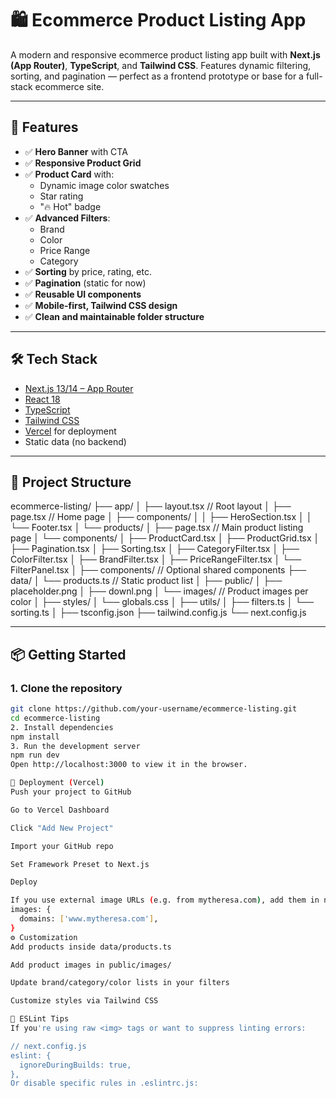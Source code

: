 # 🛍️ Ecommerce Product Listing App

A modern and responsive ecommerce product listing app built with **Next.js (App Router)**, **TypeScript**, and **Tailwind CSS**. Features dynamic filtering, sorting, and pagination — perfect as a frontend prototype or base for a full-stack ecommerce site.

---

## 🚀 Features

- ✅ **Hero Banner** with CTA
- ✅ **Responsive Product Grid**
- ✅ **Product Card** with:
  - Dynamic image color swatches
  - Star rating
  - "🔥 Hot" badge
- ✅ **Advanced Filters**:
  - Brand
  - Color
  - Price Range
  - Category
- ✅ **Sorting** by price, rating, etc.
- ✅ **Pagination** (static for now)
- ✅ **Reusable UI components**
- ✅ **Mobile-first, Tailwind CSS design**
- ✅ **Clean and maintainable folder structure**

---

## 🛠️ Tech Stack

- [Next.js 13/14 – App Router](https://nextjs.org/docs/app)
- [React 18](https://react.dev/)
- [TypeScript](https://www.typescriptlang.org/)
- [Tailwind CSS](https://tailwindcss.com/)
- [Vercel](https://vercel.com/) for deployment
- Static data (no backend)

---

## 📁 Project Structure

ecommerce-listing/
├── app/
│ ├── layout.tsx // Root layout
│ ├── page.tsx // Home page
│ ├── components/
│ │ ├── HeroSection.tsx
│ │ └── Footer.tsx
│ └── products/
│ ├── page.tsx // Main product listing page
│ └── components/
│ ├── ProductCard.tsx
│ ├── ProductGrid.tsx
│ ├── Pagination.tsx
│ ├── Sorting.tsx
│ ├── CategoryFilter.tsx
│ ├── ColorFilter.tsx
│ ├── BrandFilter.tsx
│ ├── PriceRangeFilter.tsx
│ └── FilterPanel.tsx
│
├── components/ // Optional shared components
├── data/
│ └── products.ts // Static product list
│
├── public/
│ ├── placeholder.png
│ ├── downl.png
│ └── images/ // Product images per color
│
├── styles/
│ └── globals.css
│
├── utils/
│ ├── filters.ts
│ └── sorting.ts
│
├── tsconfig.json
├── tailwind.config.js
└── next.config.js




---

## 📦 Getting Started

### 1. Clone the repository

```bash
git clone https://github.com/your-username/ecommerce-listing.git
cd ecommerce-listing
2. Install dependencies
npm install
3. Run the development server
npm run dev
Open http://localhost:3000 to view it in the browser.

🚢 Deployment (Vercel)
Push your project to GitHub

Go to Vercel Dashboard

Click "Add New Project"

Import your GitHub repo

Set Framework Preset to Next.js

Deploy

If you use external image URLs (e.g. from mytheresa.com), add them in next.config.js:
images: {
  domains: ['www.mytheresa.com'],
}
⚙️ Customization
Add products inside data/products.ts

Add product images in public/images/

Update brand/category/color lists in your filters

Customize styles via Tailwind CSS

📌 ESLint Tips
If you're using raw <img> tags or want to suppress linting errors:

// next.config.js
eslint: {
  ignoreDuringBuilds: true,
},
Or disable specific rules in .eslintrc.js:





